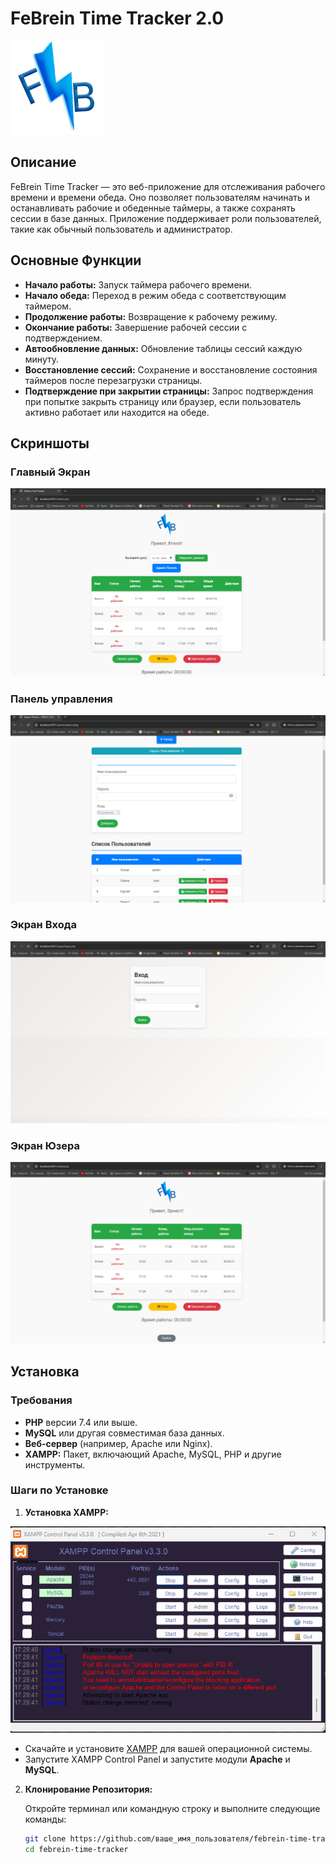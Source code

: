 # FeBrein Time Tracker 2.0

![FeBrein Time Tracker](screen/icon.png)

## Описание

FeBrein Time Tracker — это веб-приложение для отслеживания рабочего времени и времени обеда. Оно позволяет пользователям начинать и останавливать рабочие и обеденные таймеры, а также сохранять сессии в базе данных. Приложение поддерживает роли пользователей, такие как обычный пользователь и администратор.

## Основные Функции

- **Начало работы:** Запуск таймера рабочего времени.
- **Начало обеда:** Переход в режим обеда с соответствующим таймером.
- **Продолжение работы:** Возвращение к рабочему режиму.
- **Окончание работы:** Завершение рабочей сессии с подтверждением.
- **Автообновление данных:** Обновление таблицы сессий каждую минуту.
- **Восстановление сессий:** Сохранение и восстановление состояния таймеров после перезагрузки страницы.
- **Подтверждение при закрытии страницы:** Запрос подтверждения при попытке закрыть страницу или браузер, если пользователь активно работает или находится на обеде.

## Скриншоты

### **Главный Экран**

![Главный Экран Admin](screen/Screenshot_1.png)

### **Панель управления**

![Модальное Окно](screen/Screenshot_2.png)

### **Экран Входа**

![Экран Входа](screen/Screenshot_3.png)

### **Экран Юзера**

![Экран Регистрации](screen/Screenshot_4.png)


## Установка

### **Требования**

- **PHP** версии 7.4 или выше.
- **MySQL** или другая совместимая база данных.
- **Веб-сервер** (например, Apache или Nginx).
- **XAMPP:** Пакет, включающий Apache, MySQL, PHP и другие инструменты.

### **Шаги по Установке**

1. **Установка XAMPP:**

![XAMPP](screen/Screenshot_5.png)

   - Скачайте и установите [XAMPP](https://www.apachefriends.org/index.html) для вашей операционной системы.
   - Запустите XAMPP Control Panel и запустите модули **Apache** и **MySQL**.

2. **Клонирование Репозитория:**

   Откройте терминал или командную строку и выполните следующие команды:

   ```bash
   git clone https://github.com/ваше_имя_пользователя/febrein-time-tracker.git
   cd febrein-time-tracker
